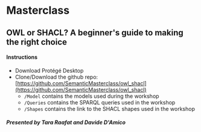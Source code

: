 # Masterclass

## OWL or SHACL? A beginner's guide to making the right choice

#### Instructions

- Download Protégé Desktop
- Clone/Download the github repo: [https://github.com/SemanticMasterclass/owl_shacl](https://github.com/SemanticMasterclass/owl_shacl)
  - `/Model` contains the models used during the workshop
  - `/Queries` contains the SPARQL queries used in the workshop
  - `/Shapes` contains the link to the SHACL shapes used in the workshop

##### Presented by Tara Raafat and Davide D'Amico
